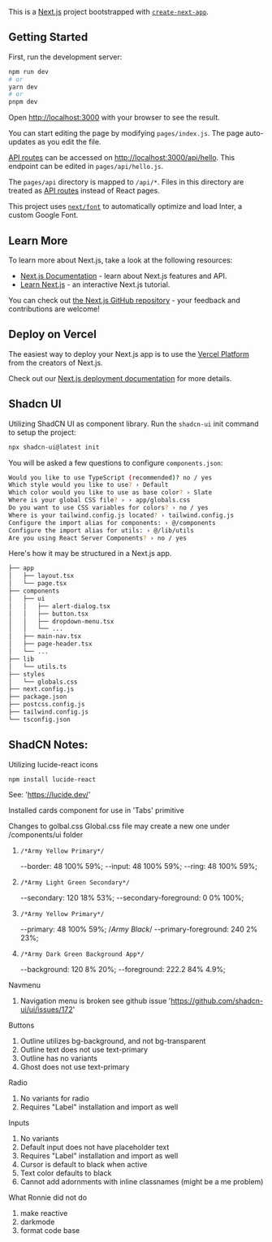 This is a [Next.js](https://nextjs.org/) project bootstrapped with [`create-next-app`](https://github.com/vercel/next.js/tree/canary/packages/create-next-app).

## Getting Started

First, run the development server:

```bash
npm run dev
# or
yarn dev
# or
pnpm dev
```

Open [http://localhost:3000](http://localhost:3000) with your browser to see the result.

You can start editing the page by modifying `pages/index.js`. The page auto-updates as you edit the file.

[API routes](https://nextjs.org/docs/api-routes/introduction) can be accessed on [http://localhost:3000/api/hello](http://localhost:3000/api/hello). This endpoint can be edited in `pages/api/hello.js`.

The `pages/api` directory is mapped to `/api/*`. Files in this directory are treated as [API routes](https://nextjs.org/docs/api-routes/introduction) instead of React pages.

This project uses [`next/font`](https://nextjs.org/docs/basic-features/font-optimization) to automatically optimize and load Inter, a custom Google Font.

## Learn More

To learn more about Next.js, take a look at the following resources:

- [Next.js Documentation](https://nextjs.org/docs) - learn about Next.js features and API.
- [Learn Next.js](https://nextjs.org/learn) - an interactive Next.js tutorial.

You can check out [the Next.js GitHub repository](https://github.com/vercel/next.js/) - your feedback and contributions are welcome!

## Deploy on Vercel

The easiest way to deploy your Next.js app is to use the [Vercel Platform](https://vercel.com/new?utm_medium=default-template&filter=next.js&utm_source=create-next-app&utm_campaign=create-next-app-readme) from the creators of Next.js.

Check out our [Next.js deployment documentation](https://nextjs.org/docs/deployment) for more details.


## Shadcn UI

Utilizing ShadCN UI as component library. Run the `shadcn-ui` init command to setup the project:

```bash
npx shadcn-ui@latest init
```

You will be asked a few questions to configure `components.json`:

```bash
Would you like to use TypeScript (recommended)? no / yes
Which style would you like to use? › Default
Which color would you like to use as base color? › Slate
Where is your global CSS file? › › app/globals.css
Do you want to use CSS variables for colors? › no / yes
Where is your tailwind.config.js located? › tailwind.config.js
Configure the import alias for components: › @/components
Configure the import alias for utils: › @/lib/utils
Are you using React Server Components? › no / yes
```

Here's how it may be structured in a Next.js app. 

```bash
├── app
│   ├── layout.tsx
│   └── page.tsx
├── components
│   ├── ui
│   │   ├── alert-dialog.tsx
│   │   ├── button.tsx
│   │   ├── dropdown-menu.tsx
│   │   └── ...
│   ├── main-nav.tsx
│   ├── page-header.tsx
│   └── ...
├── lib
│   └── utils.ts
├── styles
│   └── globals.css
├── next.config.js
├── package.json
├── postcss.config.js
├── tailwind.config.js
└── tsconfig.json

```

## ShadCN Notes:

Utilizing lucide-react icons
```bash
npm install lucide-react
``` 
See: 'https://lucide.dev/'

Installed cards component for use in 'Tabs' primitive

Changes to golbal.css
Global.css file may create a new one under /components/ui folder
1.     /*Army Yellow Primary*/
   --border: 48 100% 59%;
   --input: 48 100% 59%;
   --ring: 48 100% 59%;
2.     /*Army Light Green Secondary*/
   --secondary: 120 18% 53%;
   --secondary-foreground: 0 0% 100%;
3.     /*Army Yellow Primary*/
   --primary: 48 100% 59%;
   /*Army Black*/
   --primary-foreground: 240 2% 23%;
4.     /*Army Dark Green Background App*/
   --background: 120 8% 20%;
   --foreground: 222.2 84% 4.9%;

Navmenu
1. Navigation menu is broken see github issue 'https://github.com/shadcn-ui/ui/issues/172'

Buttons 
1. Outline utilizes bg-background, and not bg-transparent  
2. Outline text does not use text-primary  
3. Outline has no variants 
4. Ghost does not use text-primary

Radio
1. No variants for radio
2. Requires "Label" installation and import as well

Inputs
1. No variants
2. Default input does not have placeholder text
2. Requires "Label" installation and import as well
3. Cursor is default to black when active
4. Text color defaults to black
5. Cannot add adornments with inline classnames (might be a me problem)



What Ronnie did not do
1. make reactive
2. darkmode
3. format code base